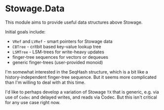 # Stowage.Data

This module aims to provide useful data structures above Stowage.

Initial goals include:

* `VRef` and `LVRef` - smart pointers for Stowage data
* `CBTree` - critbit based key-value lookup tree 
* `LSMTree` - LSM-trees for write-heavy updates
* finger-tree sequences for vectors or dequeues
* generic finger-trees (user-provided monoid)

I'm somewhat interested in the SeqHash structure, which is a bit like a history-independent finger-tree sequence. But it seems more complicated than I'm willing to deal with at this time.

I'd like to perhaps develop a variation of Stowage `TX` that is generic, e.g. via use of `Codec` and delayed writes, and reads via Codec. But this isn't critical for any use case right now. 

